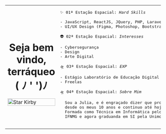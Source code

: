 <table>
  <tr>
    <td style="width: 100%;">
     <h1 align="center">Seja bem vindo, terráqueo ( ﾉ ' ')ﾉ</h1>
       <img src="https://i.pinimg.com/originals/58/5f/b8/585fb871dc5698ad1b71f838072cc335.gif" alt="Star Kirby" style="width: 100%; border: none;"/>
    <div align="center">
</a>
    </div>   
    </td>
    <td>

<pre>
✨ 01ª Estação Espacial: <i>Hard Skills</i>
  
- JavaScript, ReactJS, JQuery, PHP, Laravel, SQL
- UI/UX Design (Figma, Photoshop, Bootstrap)  

👽 02ª Estação Espacial: <i>Interesses</i>
  
- Cybersegurança
- Design
- Arte Digital 

🛸 03ª Estação Espacial: <i>EXP</i>
  
- Estágio Laboratório de Educação Digital (LED)
- Freelas

🛸 04ª Estação Espacial: <i>Sobre Mim</i>
  
  Sou a Julia, e é engraçado dizer que programo
  desde os meus 10 anos e continuo até hoje.
  Formada como Técnica em Informática pelo
  IFNMG e agora graduanda em SI pela Unimontes.
  
</pre>
  </tr>
</table>

